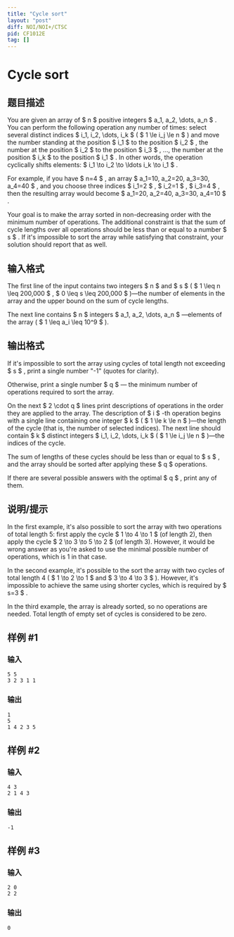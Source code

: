 ```yaml
---
title: "Cycle sort"
layout: "post"
diff: NOI/NOI+/CTSC
pid: CF1012E
tag: []
---
```


# Cycle sort

## 题目描述

You are given an array of $ n $ positive integers $ a_1, a_2, \dots, a_n $ . You can perform the following operation any number of times: select several distinct indices $ i_1, i_2, \dots, i_k $ ( $ 1 \le i_j \le n $ ) and move the number standing at the position $ i_1 $ to the position $ i_2 $ , the number at the position $ i_2 $ to the position $ i_3 $ , ..., the number at the position $ i_k $ to the position $ i_1 $ . In other words, the operation cyclically shifts elements: $ i_1 \to i_2 \to \ldots i_k \to i_1 $ .

For example, if you have $ n=4 $ , an array $ a_1=10, a_2=20, a_3=30, a_4=40 $ , and you choose three indices $ i_1=2 $ , $ i_2=1 $ , $ i_3=4 $ , then the resulting array would become $ a_1=20, a_2=40, a_3=30, a_4=10 $ .

Your goal is to make the array sorted in non-decreasing order with the minimum number of operations. The additional constraint is that the sum of cycle lengths over all operations should be less than or equal to a number $ s $ . If it's impossible to sort the array while satisfying that constraint, your solution should report that as well.

## 输入格式

The first line of the input contains two integers $ n $ and $ s $ ( $ 1 \leq n \leq 200\,000 $ , $ 0 \leq s \leq 200\,000 $ )—the number of elements in the array and the upper bound on the sum of cycle lengths.

The next line contains $ n $ integers $ a_1, a_2, \dots, a_n $ —elements of the array ( $ 1 \leq a_i \leq 10^9 $ ).

## 输出格式

If it's impossible to sort the array using cycles of total length not exceeding $ s $ , print a single number "-1" (quotes for clarity).

Otherwise, print a single number $ q $ — the minimum number of operations required to sort the array.

On the next $ 2 \cdot q $ lines print descriptions of operations in the order they are applied to the array. The description of $ i $ -th operation begins with a single line containing one integer $ k $ ( $ 1 \le k \le n $ )—the length of the cycle (that is, the number of selected indices). The next line should contain $ k $ distinct integers $ i_1, i_2, \dots, i_k $ ( $ 1 \le i_j \le n $ )—the indices of the cycle.

The sum of lengths of these cycles should be less than or equal to $ s $ , and the array should be sorted after applying these $ q $ operations.

If there are several possible answers with the optimal $ q $ , print any of them.

## 说明/提示

In the first example, it's also possible to sort the array with two operations of total length 5: first apply the cycle $ 1 \to 4 \to 1 $ (of length 2), then apply the cycle $ 2 \to 3 \to 5 \to 2 $ (of length 3). However, it would be wrong answer as you're asked to use the minimal possible number of operations, which is 1 in that case.

In the second example, it's possible to the sort the array with two cycles of total length 4 ( $ 1 \to 2 \to 1 $ and $ 3 \to 4 \to 3 $ ). However, it's impossible to achieve the same using shorter cycles, which is required by $ s=3 $ .

In the third example, the array is already sorted, so no operations are needed. Total length of empty set of cycles is considered to be zero.

## 样例 #1

### 输入

```
5 5
3 2 3 1 1

```

### 输出

```
1
5
1 4 2 3 5 

```

## 样例 #2

### 输入

```
4 3
2 1 4 3

```

### 输出

```
-1
```

## 样例 #3

### 输入

```
2 0
2 2

```

### 输出

```
0

```

